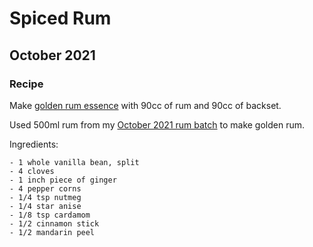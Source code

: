 # Spiced Rum

## October 2021

### Recipe

  Make [golden rum essence](https://github.com/riencroonenborghs/distilling/blob/master/notes/golden%20rum.md) with 90cc of rum and 90cc of backset.
  
  Used 500ml rum from my [October 2021 rum batch](https://github.com/riencroonenborghs/distilling/blob/master/recipes/rum/10.2021%20-%20rum.md) to make golden rum.
  
  Ingredients:
  
    - 1 whole vanilla bean, split
    - 4 cloves
    - 1 inch piece of ginger
    - 4 pepper corns
    - 1/4 tsp nutmeg
    - 1/4 star anise
    - 1/8 tsp cardamom
    - 1/2 cinnamon stick
    - 1/2 mandarin peel